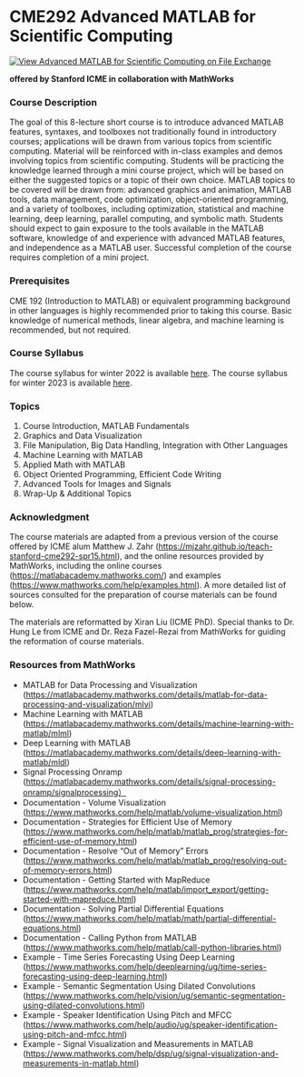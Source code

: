 # CME292 Advanced MATLAB for Scientific Computing
[![View Advanced MATLAB for Scientific Computing on File Exchange](https://www.mathworks.com/matlabcentral/images/matlab-file-exchange.svg)](https://www.mathworks.com/matlabcentral/fileexchange/106675-advanced-matlab-for-scientific-computing)

**offered by Stanford ICME in collaboration with MathWorks**

### Course Description

The goal of this 8-lecture short course is to introduce advanced MATLAB features, syntaxes, and toolboxes not traditionally found in introductory courses; applications will be drawn from various topics from scientific computing. Material will be reinforced with in-class examples and demos involving topics from scientific computing. Students will be practicing the knowledge learned through a mini course project, which will be based on either the suggested topics or a topic of their own choice. MATLAB topics to be covered will be drawn from: advanced graphics and animation, MATLAB tools, data management, code optimization, object-oriented programming, and a variety of toolboxes, including optimization, statistical and machine learning, deep learning, parallel computing, and symbolic math. Students should expect to gain exposure to the tools available in the MATLAB software, knowledge of and experience with advanced MATLAB features, and independence as a MATLAB user. Successful completion of the course requires completion of a mini project.

### Prerequisites

CME 192 (Introduction to MATLAB) or equivalent programming background in other languages is highly recommended prior to taking this course. 
Basic knowledge of numerical methods, linear algebra, and machine learning is recommended, but not required.

### Course Syllabus
The course syllabus for winter 2022 is available [here](cme292-syllabus-winter22.pdf).
The course syllabus for winter 2023 is available [here](cme292-syllabus-winter23.pdf).

### Topics
1. Course Introduction, MATLAB Fundamentals
2. Graphics and Data Visualization
3. File Manipulation, Big Data Handling, Integration with Other Languages
4. Machine Learning with MATLAB
5. Applied Math with MATLAB
6. Object Oriented Programming, Efficient Code Writing
7. Advanced Tools for Images and Signals
8. Wrap-Up & Additional Topics


### Acknowledgment

The course materials are adapted from a previous version of the course offered by ICME alum Matthew J. Zahr (https://mjzahr.github.io/teach-stanford-cme292-spr15.html), and the online resources provided by MathWorks, including the online courses (https://matlabacademy.mathworks.com/) and examples (https://www.mathworks.com/help/examples.html). A more detailed list of sources consulted for the preparation of course materials can be found below.

The materials are reformatted by Xiran Liu (ICME PhD). Special thanks to Dr. Hung Le from ICME and Dr. Reza Fazel-Rezai from MathWorks for guiding the reformation of course materials. 

### Resources from MathWorks
* MATLAB for Data Processing and Visualization (https://matlabacademy.mathworks.com/details/matlab-for-data-processing-and-visualization/mlvi)
* Machine Learning with MATLAB (https://matlabacademy.mathworks.com/details/machine-learning-with-matlab/mlml)
* Deep Learning with MATLAB (https://matlabacademy.mathworks.com/details/deep-learning-with-matlab/mldl)
* Signal Processing Onramp (https://matlabacademy.mathworks.com/details/signal-processing-onramp/signalprocessing）
* Documentation - Volume Visualization (https://www.mathworks.com/help/matlab/volume-visualization.html)
* Documentation - Strategies for Efficient Use of Memory (https://www.mathworks.com/help/matlab/matlab_prog/strategies-for-efficient-use-of-memory.html)
* Documentation - Resolve “Out of Memory” Errors (https://www.mathworks.com/help/matlab/matlab_prog/resolving-out-of-memory-errors.html)
* Documentation - Getting Started with MapReduce (https://www.mathworks.com/help/matlab/import_export/getting-started-with-mapreduce.html)
* Documentation - Solving Partial Differential Equations (https://www.mathworks.com/help/matlab/math/partial-differential-equations.html)
* Documentation - Calling Python from MATLAB (https://www.mathworks.com/help/matlab/call-python-libraries.html)
* Example - Time Series Forecasting Using Deep Learning (https://www.mathworks.com/help/deeplearning/ug/time-series-forecasting-using-deep-learning.html)
* Example - Semantic Segmentation Using Dilated Convolutions (https://www.mathworks.com/help/vision/ug/semantic-segmentation-using-dilated-convolutions.html)
* Example - Speaker Identification Using Pitch and MFCC (https://www.mathworks.com/help/audio/ug/speaker-identification-using-pitch-and-mfcc.html)
* Example - Signal Visualization and Measurements in MATLAB (https://www.mathworks.com/help/dsp/ug/signal-visualization-and-measurements-in-matlab.html)
